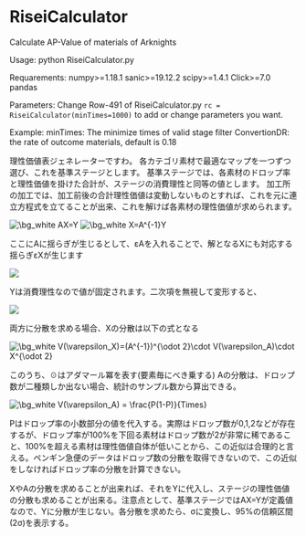 # RiseiCalculator
Calculate AP-Value of materials of Arknights

Usage:
python RiseiCalculator.py

Requarements:
numpy>=1.18.1
sanic>=19.12.2
scipy>=1.4.1
Click>=7.0
pandas

Parameters:
Change Row-491 of RiseiCalculator.py
`rc = RiseiCalculator(minTimes=1000)`
to add or change parameters you want.

Example:
minTimes: The minimize times of valid stage filter
ConvertionDR: the rate of outcome materials, default is 0.18

理性価値表ジェネレーターですわ。
各カテゴリ素材で最適なマップを一つずつ選び、これを基準ステージとします。
基準ステージでは、各素材のドロップ率と理性価値を掛けた合計が、ステージの消費理性と同等の値とします。
加工所の加工では、加工前後の合計理性価値は変動しないものとすれば、これを元に連立方程式を立てることが出来、これを解けば各素材の理性価値が求められます。

<img src="https://latex.codecogs.com/gif.image?\dpi{200}&space;\bg_white&space;AX=Y&space;" title="\bg_white AX=Y " />
<img src="https://latex.codecogs.com/gif.image?\dpi{200}&space;\bg_white&space;X=A^{-1}Y" title="\bg_white X=A^{-1}Y" />

ここにAに揺らぎが生じるとして、εAを入れることで、解となるXにも対応する揺らぎεXが生じます

<img src="https://latex.codecogs.com/gif.image?\dpi{200}&space;\bg_white&space;(A&plus;\varepsilon_A)(X&plus;\varepsilon_X)=Y"/>

Yは消費理性なので値が固定されます。二次項を無視して変形すると、

<img src="https://latex.codecogs.com/gif.image?\dpi{200}&space;\bg_white&space;\varepsilon_X=-A^{-1}\varepsilon_AX=-A^{-1}\varepsilon_AA^{-1}Y"/>

両方に分散を求める場合、Xの分散は以下の式となる

<img src="https://latex.codecogs.com/gif.image?\dpi{200}&space;\bg_white&space;V(\varepsilon_X)=(A^{-1})^{\odot&space;2}\cdot&space;V(\varepsilon_A)\cdot&space;X^{\odot&space;2}" title="\bg_white V(\varepsilon_X)=(A^{-1})^{\odot 2}\cdot V(\varepsilon_A)\cdot X^{\odot 2}" />

このうち、☉はアダマール冪を表す(要素毎にべき乗する)
Aの分散は、ドロップ数が二種類しか出ない場合、統計のサンプル数から算出できる。

<img src="https://latex.codecogs.com/gif.image?\dpi{200}&space;\bg_white&space;V(\varepsilon_A)&space;=&space;\frac{P(1-P)}{Times}" title="\bg_white V(\varepsilon_A) = \frac{P(1-P)}{Times}" />

Pはドロップ率の小数部分の値を代入する。実際はドロップ数が0,1,2などが存在するが、ドロップ率が100%を下回る素材はドロップ数が2が非常に稀であること、100%を超える素材は理性価値自体が低いことから、この近似は合理的と言える。ペンギン急便のデータはドロップ数の分散を取得できないので、この近似をしなければドロップ率の分散を計算できない。

XやAの分散を求めることが出来れば、それをYに代入し、ステージの理性価値の分散も求めることが出来る。注意点として、基準ステージではAX=Yが定義値なので、Yに分散が生じない。各分散を求めたら、σに変換し、95%の信頼区間(2σ)を表示する。
